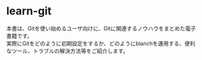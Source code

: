 # learn-git

本書は、Gitを使い始めるユーザ向けに、Gitに関連するノウハウをまとめた電子書籍です。  
実際にGitをどのように初期設定をするか、どのようにblanchを運用する、便利なツール、トラブルの解決方法等をご紹介します。  

